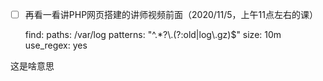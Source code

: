 - [ ] 再看一看讲PHP网页搭建的讲师视频前面（2020/11/5，上午11点左右的课）



  find:
    paths: /var/log
    patterns: "^.*?\\.(?:old|log\\.gz)$"
    size: 10m
    use_regex: yes

这是啥意思